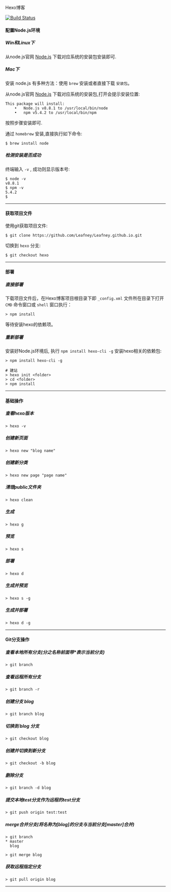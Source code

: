 Hexo博客

[![Build Status](https://travis-ci.org/Leafney/Leafney.github.io.svg?branch=hexo)](https://travis-ci.org/Leafney/Leafney.github.io)

#### 配置Node.js环境

##### Win和Linux下

从node.js官网 [Node.js](https://nodejs.org/en/) 下载对应系统的安装包安装即可.

##### Mac下

安装 node.js 有多种方法：使用 `brew` 安装或者直接下载 `安装包`。 

从node.js官网 [Node.js](https://nodejs.org/en/) 下载对应系统的安装包,打开会提示安装位置:

```
This package will install:
	•	Node.js v8.8.1 to /usr/local/bin/node
	•	npm v5.4.2 to /usr/local/bin/npm
```

按照步骤安装即可.

通过 `homebrew` 安装,直接执行如下命令:

```
$ brew install node
```

##### 检测安装是否成功 

终端输入 `-v` , 成功则显示版本号:

```
$ node -v
v8.8.1
$ npm -v
5.4.2
$
```

***

#### 获取项目文件

使用git获取项目文件:

```
$ git clone https://github.com/Leafney/Leafney.github.io.git
```

切换到 `hexo` 分支:

```
$ git checkout hexo
```

***

#### 部署

##### 直接部署

下载项目文件后，在Hexo博客项目根目录下即 `_config.xml` 文件所在目录下打开 `CMD` 命令窗口或 `shell` 窗口执行：

```
> npm install
``` 

等待安装hexo的依赖项。

##### 重新部署

安装好Node.js环境后, 执行 `npm install hexo-cli -g` 安装hexo相关的依赖包:

```
> npm install hexo-cli -g

# 建站
> hexo init <folder>
> cd <folder>
> npm install
```

***

#### 基础操作

##### 查看hexo版本

```
> hexo -v
```

##### 创建新页面

```
> hexo new "blog name"
```

##### 创建新分类

```
> hexo new page "page name"
```

##### 清理public文件夹

```
> hexo clean
```

##### 生成

```
> hexo g
```

##### 预览

```
> hexo s
```

##### 部署

```
> hexo d
```

##### 生成并预览

```
> hexo s -g
```

##### 生成并部署

```
> hexo d -g
```

***

#### Git分支操作

##### 查看本地所有分支(分之名称前面带*表示当前分支)

```
> git branch
```

##### 查看远程所有分支

```
> git branch -r
```

##### 创建分支 blog

```
> git branch blog
```

##### 切换到 blog 分支

```
> git checkout blog
```

##### 创建并切换到新分支

```
> git checkout -b blog
```

##### 删除分支

```
> git branch -d blog
```

##### 提交本地test分支作为远程的test分支

```
> git push origin test:test
```

##### merge合并分支(将名称为[blog]的分支与当前分支[master]合并)

```
> git branch
* master
  blog

> git merge blog
```

##### 获取远程指定分支

```
> git pull origin blog
```

***
